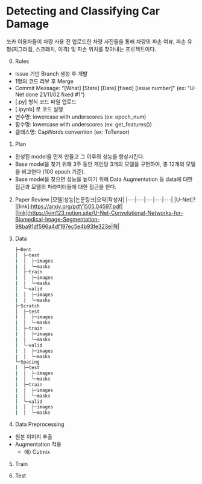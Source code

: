 # Detecting and Classifying Car Damage

쏘카 이용자들이 차량 사용 전 업로드한 차량 사진들을 통해 차량의 파손 여뷰, 파손 유형(찌그러짐, 스크래치, 이격) 및 파손 위치를 찾아내는 프로젝트이다. 

0. Rules
- Issue 기반 Branch 생성 후 개발
- 1명의 코드 리뷰 후 Merge
- Commit Message: "[What] [State] [Date] [fixed] [issue number]" (ex: "U-Net done 21/11/02 fixed #1")
- [.py] 형식 코드 파일 업로드
- [.ipynb] 로 코드 실행
- 변수명:  lowercase with underscores (ex: epoch_num)
- 함수명: lowercase with underscores (ex: get_features())
- 클래스명: CapWords convention (ex: ToTensor)

1. Plan
- 완성된 model을 먼저 만들고 그 이후의 성능을 향상시킨다.
- Base model을 찾기 위해 3주 동안 개인당 3개의 모델을 구현하여, 총 12개의 모델을 비교한다 (100 epoch 기준).
- Base model을 찾으면 성능을 높이기 위해 Data Augmentation 등 data에 대한 접근과 모델의 파라미터들에 대한 접근을 한다.

2. Paper Review
    |모델|성능|논문링크|요약|작성자|
    |---|---|---|---|---|
    |U-Net|?|[link]:https://arxiv.org/pdf/1505.04597.pdf|[link]:https://kim123.notion.site/U-Net-Convolutional-Networks-for-Biomedical-Image-Segmentation-98ba91df596a4df197ec5e4b93fe323e|혁|

3. Data
    ```sh
    ├─Dent
    │  ├─test
    |  │  ├─images
    |  │  └─masks
    │  ├─train
    |  │  ├─images
    |  │  └─masks
    │  └─valid
    |  │  ├─images
    |  │  └─masks
    ├─Scratch
    │  ├─test
    |  │  ├─images
    |  │  └─masks
    │  ├─train
    |  │  ├─images
    |  │  └─masks
    │  └─valid
    |  │  ├─images
    |  │  └─masks
    └─Spacing
    │  ├─test
    |  │  ├─images
    |  │  └─masks
    │  ├─train
    |  │  ├─images
    |  │  └─masks
    │  └─valid
    |  │  ├─images
    |  │  └─masks
    ``` 

4. Data Preprocessing
- 원본 이미지 추출
- Augmentation 적용
    - 예) Cutmix 

5. Train

6. Test